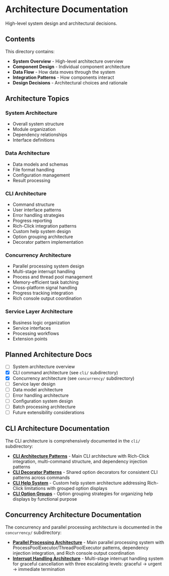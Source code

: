 # Architecture Documentation

High-level system design and architectural decisions.

## Contents

This directory contains:

- **System Overview** - High-level architecture overview
- **Component Design** - Individual component architecture
- **Data Flow** - How data moves through the system
- **Integration Patterns** - How components interact
- **Design Decisions** - Architectural choices and rationale

## Architecture Topics

### System Architecture
- Overall system structure
- Module organization
- Dependency relationships
- Interface definitions

### Data Architecture
- Data models and schemas
- File format handling
- Configuration management
- Result processing

### CLI Architecture
- Command structure
- User interface patterns
- Error handling strategies
- Progress reporting
- Rich-Click integration patterns
- Custom help system design
- Option grouping architecture
- Decorator pattern implementation

### Concurrency Architecture
- Parallel processing system design
- Multi-stage interrupt handling
- Process and thread pool management
- Memory-efficient task batching
- Cross-platform signal handling
- Progress tracking integration
- Rich console output coordination

### Service Layer Architecture
- Business logic organization
- Service interfaces
- Processing workflows
- Extension points

## Planned Architecture Docs

- [ ] System architecture overview
- [x] CLI command architecture (see `cli/` subdirectory)
- [x] Concurrency architecture (see `concurrency/` subdirectory)
- [ ] Service layer design
- [ ] Data model architecture
- [ ] Error handling architecture
- [ ] Configuration system design
- [ ] Batch processing architecture
- [ ] Future extensibility considerations

## CLI Architecture Documentation

The CLI architecture is comprehensively documented in the `cli/` subdirectory:

- **[CLI Architecture Patterns](cli/cli-architecture-patterns.md)** - Main CLI architecture with Rich-Click integration, multi-command structure, and dependency injection patterns
- **[CLI Decorator Patterns](cli/cli-decorator-patterns.md)** - Shared option decorators for consistent CLI patterns across commands
- **[CLI Help System](cli/cli-help-system.md)** - Custom help system architecture addressing Rich-Click limitations with grouped option displays
- **[CLI Option Groups](cli/cli-option-groups.md)** - Option grouping strategies for organizing help displays by functional purpose

## Concurrency Architecture Documentation

The concurrency and parallel processing architecture is documented in the `concurrency/` subdirectory:

- **[Parallel Processing Architecture](concurrency/parallel-processing-architecture.md)** - Main parallel processing system with ProcessPoolExecutor/ThreadPoolExecutor patterns, dependency injection integration, and Rich console output coordination
- **[Interrupt Handling Architecture](concurrency/interrupt-handling.md)** - Multi-stage interrupt handling system for graceful cancellation with three escalating levels: graceful → urgent → immediate termination
